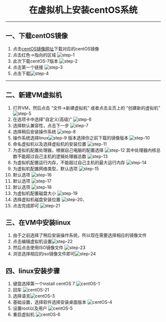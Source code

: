 # <center>在虚拟机上安装centOS系统</center>
---
## 一、下载centOS镜像
[centOS镜像网址]:https://www.centos.org/ "镜像网址"

1. 点击[centOS镜像网址]下载对应的centOS镜像
2. 点击红色→指向的区域 ![step-1](res\\vm_step_1.png)
3. 此次下载centOS-7版本 ![step-2](res\\vm_step_2.png)
4. 点击第一个链接 ![step-3](res\\vm_step_3.png)
5. 点击下载![step-4](res\\vm_step_4.png)
---
## 二、新建VM虚拟机
1. 打开VM，然后点击 “文件->新建虚拟机” 或者点击主页上的 “创建新的虚拟机” ![step-5](res\\vm_step_5.png)
2. 在选项卡中选择"自定义(高级)" ![step-6](res\\vm_step_6.png)
3. 选择默认兼容性，点击下一步 ![step-7](res\\vm_step_7.png)
4. 选择稍后安装操作系统 ![step-8](res\\vm_step_8.png)
5. 操作系统选择linux![step-9](res\\vm_step_9.png)
   版本选择你之前下载的镜像版本
   ![step-10](res\\vm_step_10.png)
6. 命名虚拟机以及选择虚拟机的安装位置 ![step-11](res\\vm_step_11.png)
7. 为虚拟机配置处理器，根据自己电脑的配置选择 ![step-12](res\\vm_step_12.png)
   其中处理器内核总数不能超过自己主机的逻辑处理器总数
   ![step-13](res\\vm_step_13.png)
8. 为虚拟机配置运行内存，不能超过自己主机的最大运行内存 ![step-14](res\\vm_step_14.png)
9. 为虚拟机配置网络类型，默认选项 ![step-15](res\\vm_step_15.png)
10. 默认选项 ![step-16](res\\vm_step_16.png)
11. 默认选项 ![step-17](res\\vm_step_17.png)
12. 默认选项 ![step-18](res\\vm_step_18.png)
13. 为虚拟机配置磁盘大小 ![step-19](res\\vm_step_19.png)
14. 选择虚拟机磁盘安装位置 ![step-20](res\\vm_step_20.png)、
15. 点击完成即可 ![step-21](res\\vm_step_21.png)

## 三、在VM中安装linux
1. 由于之前选择了稍后安装操作系统，所以现在需要选择相应的镜像文件
2. 点击编辑虚拟机设置![step-22](res\\vm_step_22.png)
3. 然后点击使用ISO镜像文件 ![step-23](res\\vm_step_23.png)
4. 浏览选择相应的iso镜像文件即可![step-24](res\\vm_step_24.png)

## 四、linux安装步骤
1. 键盘选择第一个install centOS 7 ![centOS-1](res\\centOS_1.png)
2. 回车 ![centOS-21](res\\centOS_2.png)
3. 选择语言![centOS-3](res\\centOS_3.png)
4. 基础设置，选择软件选择安装桌面版本 ![centOS-4](res\\centOS_4.png)
5. 设置root以及用户 ![centOS-5](res\\centOS_5.png)
6. 重启虚拟机 ![centOS-6](res\\centOS_6.png)